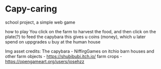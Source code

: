 # Capy-caring
school project, a simple web game

how to play
You click on the farm to harvest the food, and then click on the plate(?) to feed the capybara
this gives u coins (money), which u later spend on uppgrades u buy at the human house

Img asset credits:
The capybara - NiffirgGames on itchio
barn houses and other farm objects - https://shubibubi.itch.io/
farm crops - https://opengameart.org/users/josehzz